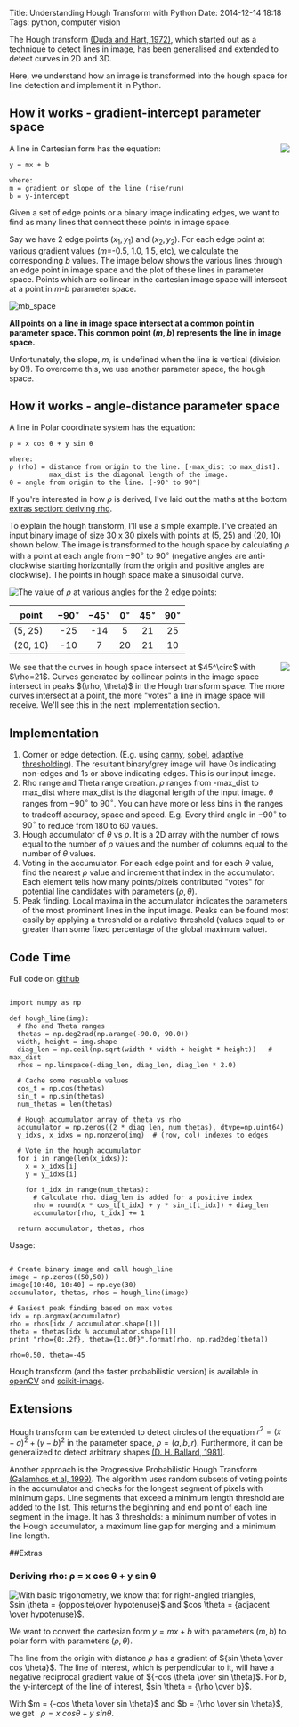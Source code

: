Title: Understanding Hough Transform with Python
Date: 2014-12-14 18:18 
Tags: python, computer vision

The Hough transform [(Duda and Hart, 1972)](http://www.ai.sri.com/pubs/files/tn036-duda71.pdf), which started out as a technique to detect lines in image, has been generalised and extended to detect curves in 2D and 3D.

Here, we understand how an image is transformed into the hough space for line detection and implement it in Python.

## How it works - gradient-intercept parameter space
A line in Cartesian form has the equation:
<img src="https://www.dropbox.com/s/dr7s4mxlk8wahs6/hough-cartesian_equation.png?dl=1" style="float:right">

    y = mx + b

    where:    
    m = gradient or slope of the line (rise/run)   
    b = y-intercept

Given a set of edge points or a binary image indicating edges, we want to find as many lines that connect these points in image space.

Say we have 2 edge points ($x_1, y_1$) and ($x_2, y_2$). For each edge point at various gradient values ($m$=-0.5, 1.0, 1.5, etc), we calculate the corresponding $b$ values. The image below shows the various lines through an edge point in image space and the plot of these lines in parameter space. Points which are collinear in the cartesian image space will intersect at a point in $m$-$b$ parameter space.

![mb_space](https://www.dropbox.com/s/037ah0icy8mjx5q/hough-mb_parameter_space.png?dl=1)

**All points on a line in image space intersect at a common point in parameter space. This common point ($m$, $b$) represents the line in image space.**

Unfortunately, the slope, $m$, is undefined when the line is vertical (division by 0!). 
To overcome this, we use another parameter space, the hough space.

## How it works - angle-distance parameter space
A line in Polar coordinate system has the equation:

    ρ = x cos θ + y sin θ

    where:
    ρ (rho) = distance from origin to the line. [-max_dist to max_dist]. 
              max_dist is the diagonal length of the image.  
    θ = angle from origin to the line. [-90° to 90°]

If you're interested in how $\rho$ is derived, I've laid out the maths at the bottom [extras section: deriving rho](#rho).

To explain the hough transform, I'll use a simple example. I've created an input binary image of size 30 x 30 pixels with points at (5, 25) and (20, 10) shown below. The image is transformed to the hough space by calculating $\rho$ with a point at each angle from $-90^\circ$ to $90^\circ$ (negative angles are anti-clockwise starting horizontally from the origin and positive angles are clockwise).  The points in hough space make a sinusoidal curve. 

<img src="https://www.dropbox.com/s/cbonpqpa1l6o96e/hough-2point_transform.png?dl=1" style="float:left">

The value of $\rho$ at various angles for the 2 edge points:

| point    | $-90^\circ$ | $-45^\circ$ | $0^\circ$ | $45^\circ$ | $90^\circ$ |
|----------|:-----------:|:-----------:|:---------:|:----------:|:----------:|
| (5, 25)  |     -25     |      -14    |     5     |     21     |     25     |
| (20, 10) |     -10     |        7    |     20    |     21     |     10     |

<img src="https://www.dropbox.com/s/2iyutk7b1zmnh4z/hough-final_transformed.png?dl=1" style="float:right">
We see that the curves in hough space intersect at $45^\circ$ with $\rho=21$.
Curves generated by collinear points in the image space intersect in peaks $(\rho, \theta)$ in the Hough transform space. The more curves intersect at a point, the more "votes" a line in image space will receive. We'll see this in the next implementation section.

## Implementation

1.  Corner or edge detection. (E.g. using [canny](http://scikit-image.org/docs/dev/auto_examples/plot_canny.html), [sobel](http://scikit-image.org/docs/dev/api/skimage.filter.html?highlight=sobel#sobel), [adaptive thresholding](http://scikit-image.org/docs/dev/api/skimage.filter.html?highlight=sobel#threshold-adaptive)). The resultant binary/grey image will have 0s indicating non-edges and 1s or above indicating edges. This is our input image.
2. Rho range and Theta range creation. $\rho$ ranges from -max_dist to max_dist where max_dist is the diagonal length of the input image. $\theta$ ranges from $-90^\circ$ to $90^\circ$. You can have more or less bins in the ranges to tradeoff accuracy, space and speed. E.g. Every third angle in $-90^\circ$ to $90^\circ$ to reduce from 180 to 60 values.
3. Hough accumulator of $\theta$ vs $\rho$. It is a 2D array with the number of rows equal to the number of $\rho$ values and the number of columns equal to the number of $\theta$ values.
4. Voting in the accumulator. For each edge point and for each $\theta$ value, find the nearest $\rho$ value and increment that index in the accumulator. Each element tells how many points/pixels contributed "votes" for potential line candidates with parameters $(\rho, \theta)$.
5. Peak finding. Local maxima in the accumulator indicates the parameters of the most prominent lines in the input image. Peaks can be found most easily by applying a threshold or a relative threshold (values equal to or greater than some fixed percentage of the global maximum value).

## Code Time
Full code on [<i class="fa fa-github-alt"></i> github](https://github.com/alyssaq/hough_transform)

<pre><code class="language-python">
import numpy as np

def hough_line(img):
  # Rho and Theta ranges
  thetas = np.deg2rad(np.arange(-90.0, 90.0))
  width, height = img.shape
  diag_len = np.ceil(np.sqrt(width * width + height * height))   # max_dist
  rhos = np.linspace(-diag_len, diag_len, diag_len * 2.0)

  # Cache some resuable values
  cos_t = np.cos(thetas)
  sin_t = np.sin(thetas)
  num_thetas = len(thetas)

  # Hough accumulator array of theta vs rho
  accumulator = np.zeros((2 * diag_len, num_thetas), dtype=np.uint64)
  y_idxs, x_idxs = np.nonzero(img)  # (row, col) indexes to edges

  # Vote in the hough accumulator
  for i in range(len(x_idxs)):
    x = x_idxs[i]
    y = y_idxs[i]

    for t_idx in range(num_thetas):
      # Calculate rho. diag_len is added for a positive index
      rho = round(x * cos_t[t_idx] + y * sin_t[t_idx]) + diag_len
      accumulator[rho, t_idx] += 1

  return accumulator, thetas, rhos 
</code></pre>


Usage:
<pre><code class="language-python">
# Create binary image and call hough_line
image = np.zeros((50,50))
image[10:40, 10:40] = np.eye(30)
accumulator, thetas, rhos = hough_line(image)

# Easiest peak finding based on max votes
idx = np.argmax(accumulator)
rho = rhos[idx / accumulator.shape[1]]
theta = thetas[idx % accumulator.shape[1]]
print "rho={0:.2f}, theta={1:.0f}".format(rho, np.rad2deg(theta))
</code></pre>

	rho=0.50, theta=-45

Hough transform (and the faster probabilistic version) is available in [openCV](http://docs.opencv.org/doc/tutorials/imgproc/imgtrans/hough_lines/hough_lines.html) and [scikit-image](http://scikit-image.org/docs/dev/auto_examples/plot_line_hough_transform.html).

## Extensions
Hough transform can be extended to detect circles of the equation 
$r^2 = (x − a)^2 + (y − b)^2$ in the parameter space, $\rho = (a, b, r)$.
Furthermore, it can be generalized to detect arbitrary shapes [(D. H. Ballard, 1981)](http://comp-eng.binus.ac.id/files/2012/04/D.H.-Ballard-Generalizing-the-Hough-Transform-to-Detect-Arbitrary-Shapes1.pdf).

Another approach is the Progressive Probabilistic Hough Transform [(Galamhos et al, 1999)](http://cmp.felk.cvut.cz/~matas/papers/matas-bmvc98.pdf). The algorithm uses  random subsets of voting points in the accumulator and checks for the longest segment of pixels with minimum gaps. Line segments that exceed a minimum length threshold are added to the list. This returns the beginning and end point of each line segment in the image. It has 3 thresholds: a minimum number of votes in the Hough accumulator, a maximum line gap for merging and a minimum line length. 

##Extras
### <a name="rho"></a> Deriving rho: ρ = x cos θ + y sin θ

<img src="https://www.dropbox.com/s/xfbsfrk816j5xsz/hough_deriving-rho.png?dl=1" style="float:left;"> 

With basic trigonometry, we know that for right-angled triangles,    
$sin \theta = {opposite\over hypotenuse}$ and $cos \theta = {adjacent \over hypotenuse}$.  

We want to convert the cartesian form $y = mx + b$ with parameters $(m, b)$ to polar form with parameters $(\rho, \theta)$. 

The line from the origin with distance $\rho$ has a gradient of ${sin \theta \over cos \theta}$. The line of interest, which is perpendicular to it, will have a negative reciprocal gradient value of ${-cos \theta \over sin \theta}$. For $b$, the y-intercept of the line of interest, $sin \theta = {\rho \over b}$.

With $m = {-cos \theta \over sin \theta}$ and $b = {\rho \over sin \theta}$, we get   $\rho = x \ cos \theta + y \ sin \theta$.